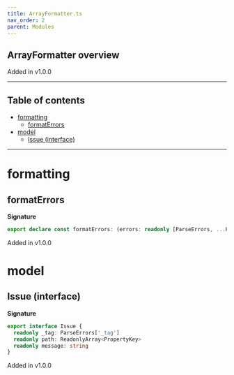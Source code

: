 ```yaml
---
title: ArrayFormatter.ts
nav_order: 2
parent: Modules
---
```


## ArrayFormatter overview

Added in v1.0.0

---

<h2 class="text-delta">Table of contents</h2>

- [formatting](#formatting)
  - [formatErrors](#formaterrors)
- [model](#model)
  - [Issue (interface)](#issue-interface)

---

# formatting

## formatErrors

**Signature**

```ts
export declare const formatErrors: (errors: readonly [ParseErrors, ...ParseErrors[]]) => Array<Issue>
```

Added in v1.0.0

# model

## Issue (interface)

**Signature**

```ts
export interface Issue {
  readonly _tag: ParseErrors['_tag']
  readonly path: ReadonlyArray<PropertyKey>
  readonly message: string
}
```

Added in v1.0.0
